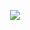 
<p align="center">
<image src="https://media.discordapp.net/attachments/1036605748794363924/1225685194355511376/Olimar_SSB4.png?ex=662e8d8a&is=662d3c0a&hm=3dd9a0d1ab47cab1df627eb386d13f9c2c8551631af7ad92e45ac53b9dd7f265&=&format=webp&quality=lossless">









<!--
**deathdelivery/deathdelivery** is a ✨ _special_ ✨ repository because its `README.md` (this file) appears on your GitHub profile.

Here are some ideas to get you started:

- 🔭 I’m currently working on ...
- 🌱 I’m currently learning ...
- 👯 I’m looking to collaborate on ...
- 🤔 I’m looking for help with ...
- 💬 Ask me about ...
- 📫 How to reach me: ...
- 😄 Pronouns: ...
- ⚡ Fun fact: ...
-->
